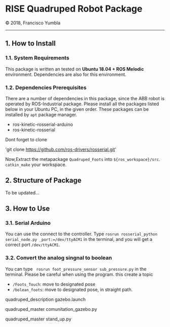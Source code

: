 <h1 style="border:none"> RISE Quadruped Robot Package </h1>
&copy; 2018, Francisco Yumbla

<hr>

## 1. How to Install

### 1.1. System Requirements

This package is written an tested on **Ubuntu 18.04 + ROS Melodic** environment. Dependencies are also for this environment.

### 1.2. Dependencies Prerequisites

There are a number of dependencies in this package, since the ABB robot is operated by ROS-Industrial package. Please install all the packages listed below in your Ubuntu PC, in the given order. These packages can be installed by `apt` package manager.

* ros-kinetic-rosserial-arduino
* ros-kinetic-rosserial

Dont forget to clone 

'git clone https://github.com/ros-drivers/rosserial.git'

Now,Extract the metapackage `Quadruped_Foots` into `${ros_workspace}/src`. `catkin_make` your workspace.


## 2. Structure of Package

To be updated...


## 3. How to Use

### 3.1. Serial Arduino 

You can use the connect to the  controller. Type `rosrun rosserial_python serial_node.py _port:=/dev/ttyACM1` in the terminal, and you will get a correct port `/dev/ttyACM1`.

### 3.2. Convert the analog singnal to boolean

You can type ` rosrun foot_pressure_sensor sub_pressure.py` in the terminal. Please be careful when using the program.
this create a topic

* `/Foots_Touch`: move to designated pose 
* `/bolean_foots`: move to designated pose, in straight path.



quadruped_description gazebo.launch

quadruped_master comunitation_gazebo.py

quadruped_master stand_up.py

